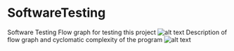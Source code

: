 # SoftwareTesting
Software Testing
Flow graph for testing this project
![alt text](https://github.com/eimutisgenys/SoftwareTesting/blob/master/FlowGraph.jpg)
Description of flow graph and cyclomatic complexity of the program
![alt text](https://github.com/eimutisgenys/SoftwareTesting/blob/master/Desc.jpg)
